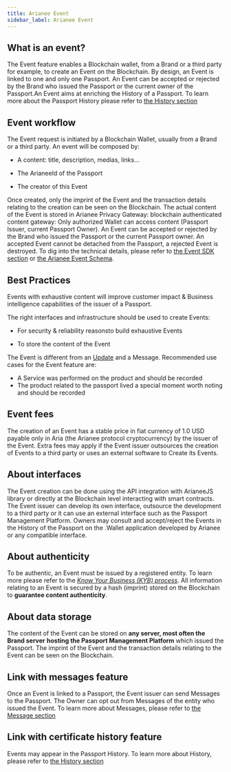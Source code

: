 ```yaml
---
title: Arianee Event
sidebar_label: Arianee Event
---
```


## What is an event? 

The Event feature enables a Blockchain wallet, from a Brand or a third party for example, to create an Event on the Blockchain.
By design, an Event is linked to one and only one Passport. An Event can be accepted or rejected by the Brand who issued the Passport or the current owner of the Passport.An Event aims at enriching the History of a Passport. To learn more about the Passport History please refer to [the History section](https://docs.arianee.org/docs/arianee-history)

## Event workflow

The Event request is initiated by a Blockchain Wallet, usually from a Brand or a third party.
An event will be composed by:

- A content: title, description, medias, links…

- The ArianeeId of the Passport

- The creator of this Event

  

Once created, only the imprint of the Event and the transaction details relating to the creation can be seen on the Blockchain. The actual content of the Event is stored in Arianee Privacy Gateway: blockchain authenticated content gateway: Only authorized Wallet can access content (Passport Issuer, current Passport Owner).
An Event can be accepted or rejected by the Brand who issued the Passport or the current Passport owner. An accepted Event cannot be detached from the Passport, a rejected Event is destroyed.
To dig into the technical details, please refer to [the Event SDK section](https://docs.arianee.org/docs/arianee-js-event) or [the Arianee Event Schema](https://docs.arianee.org/docs/ArianeeEvent-i18n).

## Best Practices

Events with exhaustive content will improve customer impact & Business intelligence capabilities of the issuer of a Passport.

The right interfaces and infrastructure should be used to create Events:

- For security & reliability reasonsto build exhaustive Events

- To store the content of the Event

  

The Event is different from an [Update](https://docs.arianee.org/docs/arianee-update) and a Message. Recommended use cases for the Event feature are:

- A Service was performed on the product and should be recorded
- The product related to the passport lived a special moment worth noting and should be recorded

## Event fees

The creation of an Event has a stable price in fiat currency of 1.0 USD payable only in Aria (the Arianee protocol cryptocurrency) by the issuer of the Event.
Extra fees may apply if the Event issuer outsources the creation of Events to a third party or uses an external software to Create its Events.

## About interfaces

The Event creation can be done using the API integration with ArianeeJS library or directly at the Blockchain level interacting with smart contracts.
The Event issuer can develop its own interface, outsource the development to a third party or it can use an external interface such as the Passport Management Platform.
Owners may consult and accept/reject the Events in the History of the Passport on the .Wallet application developed by Arianee or any compatible interface.

## About authenticity

To be authentic, an Event must be issued by a registered entity. To learn more please refer to the [*Know Your Business (KYB) process*](https://docs.google.com/document/d/1b996lWS_L8i5UkoAk9vJnP6PBnMy9XGkuTZ1wISEFPs/edit?usp=sharing).
All information relating to an Event is secured by a hash (imprint) stored on the Blockchain to **guarantee content authenticity**.

## About data storage

The content of the Event can be stored on **any server, most often the Brand server** **hosting the Passport Management Platform** which issued the Passport. 
The imprint of the Event and the transaction details relating to the Event can be seen on the Blockchain. 

## Link with messages feature

Once an Event is linked to a Passport, the Event issuer can send Messages to the Passport. The Owner can opt out from Messages of the entity who issued the Event.
To learn more about Messages, please refer to [the Message section](https://docs.arianee.org/docs/arianee-message)

## Link with certificate history feature

Events may appear in the Passport History. 
To learn more about History, please refer to [the History section](https://docs.arianee.org/docs/arianee-history)

